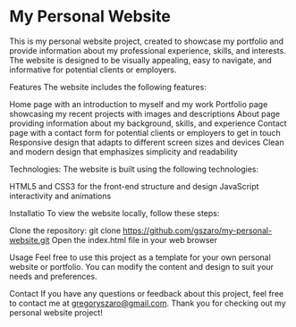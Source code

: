 # My Personal Website

This is my personal website project, created to showcase my portfolio and provide information about my professional experience, skills, and interests. The website is designed to be visually appealing, easy to navigate, and informative for potential clients or employers.

Features
The website includes the following features:

Home page with an introduction to myself and my work
Portfolio page showcasing my recent projects with images and descriptions
About page providing information about my background, skills, and experience
Contact page with a contact form for potential clients or employers to get in touch
Responsive design that adapts to different screen sizes and devices
Clean and modern design that emphasizes simplicity and readability

Technologies: 
The website is built using the following technologies:

HTML5 and CSS3 for the front-end structure and design
JavaScript interactivity and animations

Installatio
To view the website locally, follow these steps:

Clone the repository: git clone https://github.com/gszaro/my-personal-website.git 
Open the index.html file in your web browser

Usage
Feel free to use this project as a template for your own personal website or portfolio. You can modify the content and design to suit your needs and preferences.

Contact
If you have any questions or feedback about this project, feel free to contact me at gregoryszaro@gmail.com. Thank you for checking out my personal website project!